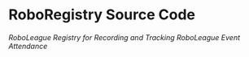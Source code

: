 # RoboRegistry Source Code
###### RoboLeague Registry for Recording and Tracking RoboLeague Event Attendance